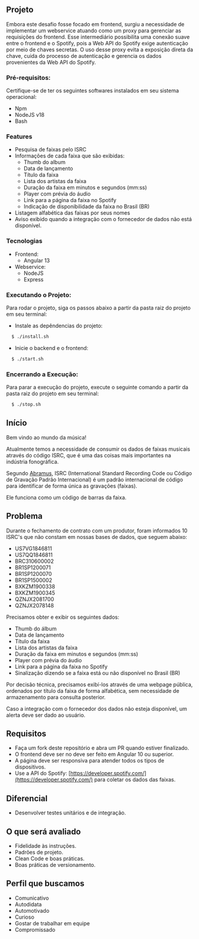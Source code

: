 ## Projeto
Embora este desafio fosse focado em frontend, surgiu a necessidade de implementar um webservice atuando como um proxy para gerenciar as requisições do frontend. Esse intermediário possibilita uma conexão suave entre o frontend e o Spotify, pois a Web API do Spotify exige autenticação por meio de chaves secretas. O uso desse proxy evita a exposição direta da chave, cuida do processo de autenticação e gerencia os dados provenientes da Web API do Spotify.

### Pré-requisitos:
  Certifique-se de ter os seguintes softwares instalados em seu sistema operacional:
  - Npm
  - NodeJS v18
  - Bash

### Features
  - Pesquisa de faixas pelo ISRC
  - Informações de cada faixa que são exibidas:
    - Thumb do album
    - Data de lançamento
    - Título da faixa
    - Lista dos artistas da faixa
    - Duração da faixa em minutos e segundos (mm:ss)
    - Player com prévia do áudio
    - Link para a página da faixa no Spotify
    - Indicação de disponibilidade da faixa no Brasil (BR)
  - Listagem alfabética das faixas por seus nomes
  - Aviso exibido quando a integração com o fornecedor de dados não está disponível.
### Tecnologias
  - Frontend:
    - Angular 13
  - Webservice:
    - NodeJS
    - Express

### Executando o Projeto:
  Para rodar o projeto, siga os passos abaixo a partir da pasta raiz do projeto em seu terminal:
  - Instale as depêndencias do projeto:
  ```sh
    $ ./install.sh
  ```
  - Inicie o backend e o frontend:
  ```sh
    $ ./start.sh
  ```

### Encerrando a Execução:
  Para parar a execução do projeto, execute o seguinte comando a partir da pasta raiz do projeto em seu terminal:
  ```sh
    $ ./stop.sh
  ```

## Início

Bem vindo ao mundo da música!

Atualmente temos a necessidade de consumir os dados de faixas musicais através do código ISRC, que é uma das coisas mais importantes na indústria fonográfica.

Segundo [Abramus](https://www.abramus.org.br/musica/isrc/), ISRC (International Standard Recording Code ou Código de Gravação Padrão Internacional) é um padrão internacional de código para identificar de forma única as gravações (faixas).

Ele funciona como um código de barras da faixa.


## Problema

Durante o fechamento de contrato com um produtor, foram informados 10 ISRC's que não constam em nossas bases de dados, que seguem abaixo:

* US7VG1846811
* US7QQ1846811
* BRC310600002
* BR1SP1200071
* BR1SP1200070
* BR1SP1500002
* BXKZM1900338
* BXKZM1900345
* QZNJX2081700
* QZNJX2078148

Precisamos obter e exibir os seguintes dados:

* Thumb do álbum
* Data de lançamento
* Título da faixa
* Lista dos artistas da faixa
* Duração da faixa em minutos e segundos (mm:ss)
* Player com prévia do áudio
* Link para a página da faixa no Spotify
* Sinalização dizendo se a faixa está ou não disponível no Brasil (BR)

Por decisão técnica, precisamos exibí-los através de uma webpage pública, ordenados por título da faixa de forma alfabética, sem necessidade de armazenamento para consulta posterior.

Caso a integração com o fornecedor dos dados não esteja disponível, um alerta deve ser dado ao usuário.


## Requisitos

* Faça um fork deste repositório e abra um PR quando estiver finalizado.
* O frontend deve ser no  deve ser feito em Angular 10 ou superior.
* A página deve ser responsiva para atender todos os tipos de dispositivos.
* Use a API do Spotify: [https://developer.spotify.com/](https://developer.spotify.com/) para coletar os dados das faixas.


## Diferencial

* Desenvolver testes unitários e de integração.


## O que será avaliado

* Fidelidade às instruções.
* Padrões de projeto.
* Clean Code e boas práticas.
* Boas práticas de versionamento.


## Perfil que buscamos

* Comunicativo
* Autodidata
* Automotivado
* Curioso
* Gostar de trabalhar em equipe
* Compromissado
